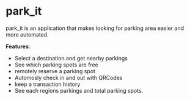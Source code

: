 # park_it

park_it is an application that makes looking for parking area easier and more automated.

<b>Features</b>:
- Select a destination and get nearby parkings
- See which parking spots are free
- remotely reserve a parking spot
- Automosly check in and out with QRCodes
- keep a transaction history
- See each regions parkings and total parking spots.
